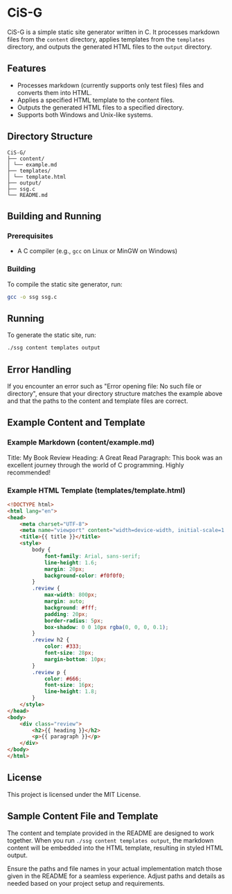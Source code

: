 # CiS-G

CiS-G is a simple static site generator written in C. It processes markdown files 
from the `content` directory, applies templates from the `templates` directory, and 
outputs the generated HTML files to the `output` directory.

## Features

- Processes markdown (currently supports only test files) files and converts them into HTML.
- Applies a specified HTML template to the content files.
- Outputs the generated HTML files to a specified directory.
- Supports both Windows and Unix-like systems.

## Directory Structure

```
CiS-G/
├── content/
│ └── example.md
├── templates/
│ └── template.html
├── output/
├── ssg.c
└── README.md
```

## Building and Running

### Prerequisites

- A C compiler (e.g., `gcc` on Linux or MinGW on Windows)

### Building

To compile the static site generator, run:
```bash
gcc -o ssg ssg.c
```

## Running

To generate the static site, run:
```bash
./ssg content templates output
```

## Error Handling

If you encounter an error such as "Error opening file: No such file or directory", 
ensure that your directory structure matches the example above and that the paths to 
the content and template files are correct.

## Example Content and Template

### Example Markdown (content/example.md)

Title: My Book Review
Heading: A Great Read
Paragraph: This book was an excellent journey through the world of C programming. Highly recommended!

### Example HTML Template (templates/template.html)

```html
<!DOCTYPE html>
<html lang="en">
<head>
    <meta charset="UTF-8">
    <meta name="viewport" content="width=device-width, initial-scale=1.0">
    <title>{{ title }}</title>
    <style>
        body {
            font-family: Arial, sans-serif;
            line-height: 1.6;
            margin: 20px;
            background-color: #f0f0f0;
        }
        .review {
            max-width: 800px;
            margin: auto;
            background: #fff;
            padding: 20px;
            border-radius: 5px;
            box-shadow: 0 0 10px rgba(0, 0, 0, 0.1);
        }
        .review h2 {
            color: #333;
            font-size: 28px;
            margin-bottom: 10px;
        }
        .review p {
            color: #666;
            font-size: 16px;
            line-height: 1.8;
        }
    </style>
</head>
<body>
    <div class="review">
        <h2>{{ heading }}</h2>
        <p>{{ paragraph }}</p>
    </div>
</body>
</html>
```

## License

This project is licensed under the MIT License.

## Sample Content File and Template

The content and template provided in the README are designed to work together. When you run `./ssg content templates output`, 
the markdown content will be embedded into the HTML template, resulting in styled HTML output. 

Ensure the paths and file names in your actual implementation match those given in the README for a seamless experience. 
Adjust paths and details as needed based on your project setup and requirements.
